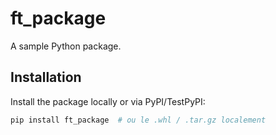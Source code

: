 # ft_package

A sample Python package.

## Installation

Install the package locally or via PyPI/TestPyPI:

```bash
pip install ft_package  # ou le .whl / .tar.gz localement